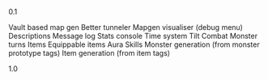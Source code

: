 0.1

Vault based map gen
Better tunneler
Mapgen visualiser (debug menu)
Descriptions
Message log
Stats console
	Time system
		Tilt Combat
		Monster turns
Items
	Equippable items
Aura
	Skills
Monster generation (from monster prototype tags)
Item generation (from item tags)


1.0
